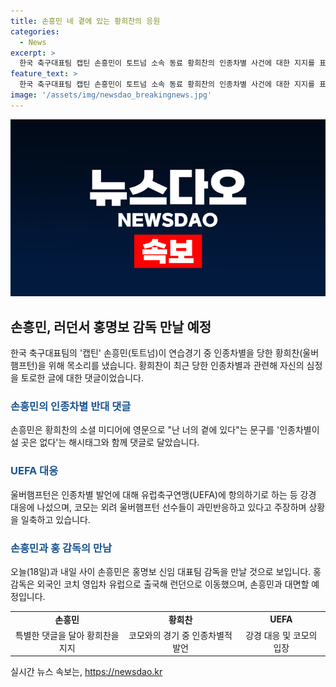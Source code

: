 ```yaml
---
title: 손흥민 네 곁에 있는 황희찬의 응원
categories:
  - News
excerpt: >
  한국 축구대표팀 캡틴 손흥민이 토트넘 소속 동료 황희찬의 인종차별 사건에 대한 지지를 표명하며 댓글을 달았다. 황희찬은 이탈리아 구단과의 친선경기에서 인종차별 발언을 당했고, 팀 동료가 가해자를 향해 퇴장당하는 일도 벌어졌다. 울버햄프턴은 강경 대응을 보이고 유럽축구연맹에 항의했으며, 황희찬 또한 인종차별에 대한 강한 입장을 피력했다. 또한, 손흥민은 신임 대표팀 감독 홍명보를 만나는 예정이다. 2014 브라질 월드컵 때 함께했던 두 사람이 재회할 전망이다.
feature_text: >
  한국 축구대표팀 캡틴 손흥민이 토트넘 소속 동료 황희찬의 인종차별 사건에 대한 지지를 표명하며 댓글을 달았다. 황희찬은 이탈리아 구단과의 친선경기에서 인종차별 발언을 당했고, 팀 동료가 가해자를 향해 퇴장당하는 일도 벌어졌다. 울버햄프턴은 강경 대응을 보이고 유럽축구연맹에 항의했으며, 황희찬 또한 인종차별에 대한 강한 입장을 피력했다. 또한, 손흥민은 신임 대표팀 감독 홍명보를 만나는 예정이다. 2014 브라질 월드컵 때 함께했던 두 사람이 재회할 전망이다.
image: '/assets/img/newsdao_breakingnews.jpg'
---
```


<p><img src="/assets/img/newsdao_breakingnews.jpg" alt="pcversion 속보" /></p>

<h2 data-ke-size="size26">손흥민, 러던서 홍명보 감독 만날 예정</h2>

<p data-ke-size="size16">한국 축구대표팀의 '캡틴' 손흥민(토트넘)이 연습경기 중 인종차별을 당한 황희찬(울버햄프턴)을 위해 목소리를 냈습니다. 황희찬이 최근 당한 인종차별과 관련해 자신의 심정을 토로한 글에 대한 댓글이었습니다.</p>

<h3><b><span style="color: #1a5490;">손흥민의 인종차별 반대 댓글</span></b></h3>

<p data-ke-size="size16">손흥민은 황희찬의 소셜 미디어에 영문으로 "난 너의 곁에 있다"는 문구를 '인종차별이 설 곳은 없다'는 해시태그와 함께 댓글로 달았습니다.</p>

<h3><b><span style="color: #1a5490;">UEFA 대응</span></b></h3>

<p data-ke-size="size16">울버햄프턴은 인종차별 발언에 대해 유럽축구연맹(UEFA)에 항의하기로 하는 등 강경 대응에 나섰으며, 코모는 외려 울버햄프턴 선수들이 과민반응하고 있다고 주장하며 상황을 일축하고 있습니다.</p>

<h3><b><span style="color: #1a5490;">손흥민과 홍 감독의 만남</span></b></h3>

<p data-ke-size="size16">오늘(18일)과 내일 사이 손흥민은 홍명보 신임 대표팀 감독을 만날 것으로 보입니다. 홍 감독은 외국인 코치 영입차 유럽으로 출국해 런던으로 이동했으며, 손흥민과 대면할 예정입니다.</p>

<table>
  <tbody>
    <tr>
      <td style="text-align: center; height: 17px;"><b>손흥민</b></td>
      <td style="text-align: center; height: 17px;"><b>황희찬</b></td>
      <td style="text-align: center; height: 17px;"><b>UEFA</b></td>
    </tr>
    <tr>
      <td style="text-align: center; height: 17px;">특별한 댓글을 달아 황희찬을 지지</td>
      <td style="text-align: center; height: 17px;">코모와의 경기 중 인종차별적 발언</td>
      <td style="text-align: center; height: 17px;">강경 대응 및 코모의 입장</td>
    </tr>
  </tbody>
</table>
실시간 뉴스 속보는, <a href="https://newsdao.kr" rel="dofollow">https://newsdao.kr</a>


